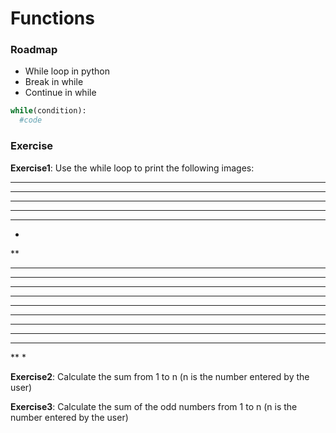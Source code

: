 # Functions

### Roadmap
- While loop in python
- Break in while
- Continue in while

```python
while(condition):
  #code
```

### Exercise

**Exercise1**: Use the while loop to print the following images:
***********
***********
***********
***********
***********

*
**
***
****
*****
******
*******
******
*****
****
***
**
*

**Exercise2**: Calculate the sum from 1 to n (n is the number entered by the user)

**Exercise3**: Calculate the sum of the odd numbers from 1 to n (n is the number entered by the user)

